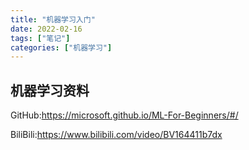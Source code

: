```yaml
---
title: "机器学习入门"
date: 2022-02-16
tags: ["笔记"]
categories: ["机器学习"]
---
```


## 机器学习资料

GitHub:https://microsoft.github.io/ML-For-Beginners/#/

BiliBili:https://www.bilibili.com/video/BV164411b7dx

